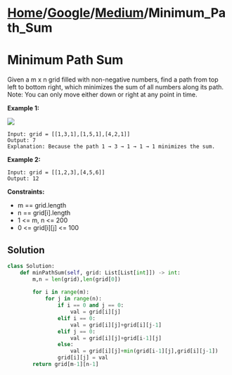 # [Home](./../..)/[Google](./..)/[Medium](./)/Minimum_Path_Sum
<h1>Minimum Path Sum</h1>

<p>
Given a m x n grid filled with non-negative numbers, find a path from top left to bottom right, which minimizes the sum of all numbers along its path.
<br>
Note: You can only move either down or right at any point in time.
</p>

<b>Example 1:</b>

<img src="https://assets.leetcode.com/uploads/2020/11/05/minpath.jpg">

    Input: grid = [[1,3,1],[1,5,1],[4,2,1]]
    Output: 7
    Explanation: Because the path 1 → 3 → 1 → 1 → 1 minimizes the sum.
  
<b>Example 2:</b>

    Input: grid = [[1,2,3],[4,5,6]]
    Output: 12
 
<b>Constraints:</b>

* m == grid.length
* n == grid[i].length
* 1 <= m, n <= 200
* 0 <= grid[i][j] <= 100

<h2>Solution</h2>

```python
class Solution:
    def minPathSum(self, grid: List[List[int]]) -> int:
        m,n = len(grid),len(grid[0])
        
        for i in range(m):
            for j in range(n):
                if i == 0 and j == 0:
                    val = grid[i][j]
                elif i == 0:
                    val = grid[i][j]+grid[i][j-1]
                elif j == 0:
                    val = grid[i][j]+grid[i-1][j]
                else:
                    val = grid[i][j]+min(grid[i-1][j],grid[i][j-1])
                grid[i][j] = val
        return grid[m-1][n-1]
```
